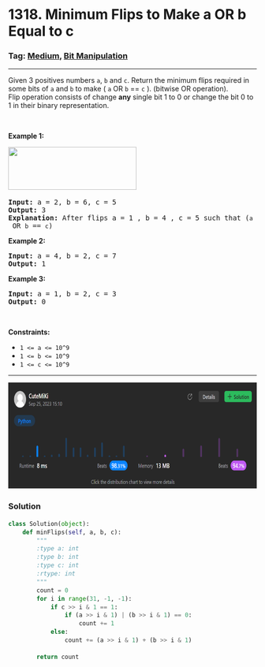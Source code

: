 # 1318. Minimum Flips to Make a OR b Equal to c
### Tag: [Medium](https://github.com/TheOnlyMiki/LeetCode-For-Fun/tree/main#medium-level), [Bit Manipulation](https://github.com/TheOnlyMiki/LeetCode-For-Fun/tree/main#bit-manipulation)
---
<div class="px-5 pt-4"><div class="flex"></div><div class="xFUwe" data-track-load="description_content"><p>Given 3 positives numbers <code>a</code>, <code>b</code> and <code>c</code>. Return the minimum flips required in some bits of <code>a</code> and <code>b</code> to make (&nbsp;<code>a</code> OR <code>b</code> == <code>c</code>&nbsp;). (bitwise OR operation).<br>
Flip operation&nbsp;consists of change&nbsp;<strong>any</strong>&nbsp;single bit 1 to 0 or change the bit 0 to 1&nbsp;in their binary representation.</p>

<p>&nbsp;</p>
<p><strong class="example">Example 1:</strong></p>

<p><img alt="" src="https://assets.leetcode.com/uploads/2020/01/06/sample_3_1676.png" style="width: 260px; height: 87px;"></p>

<pre><strong>Input:</strong> a = 2, b = 6, c = 5
<strong>Output:</strong> 3
<strong>Explanation: </strong>After flips a = 1 , b = 4 , c = 5 such that (<code>a</code> OR <code>b</code> == <code>c</code>)</pre>

<p><strong class="example">Example 2:</strong></p>

<pre><strong>Input:</strong> a = 4, b = 2, c = 7
<strong>Output:</strong> 1
</pre>

<p><strong class="example">Example 3:</strong></p>

<pre><strong>Input:</strong> a = 1, b = 2, c = 3
<strong>Output:</strong> 0
</pre>

<p>&nbsp;</p>
<p><strong>Constraints:</strong></p>

<ul>
	<li><code>1 &lt;= a &lt;= 10^9</code></li>
	<li><code>1 &lt;= b&nbsp;&lt;= 10^9</code></li>
	<li><code>1 &lt;= c&nbsp;&lt;= 10^9</code></li>
</ul></div></div>

---
<img src="Submit.png" width="700" height="215" />

### Solution

```python
class Solution(object):
    def minFlips(self, a, b, c):
        """
        :type a: int
        :type b: int
        :type c: int
        :rtype: int
        """
        count = 0
        for i in range(31, -1, -1):
            if c >> i & 1 == 1:
                if (a >> i & 1) | (b >> i & 1) == 0:
                    count += 1
            else:
                count += (a >> i & 1) + (b >> i & 1)
            
        return count
```
